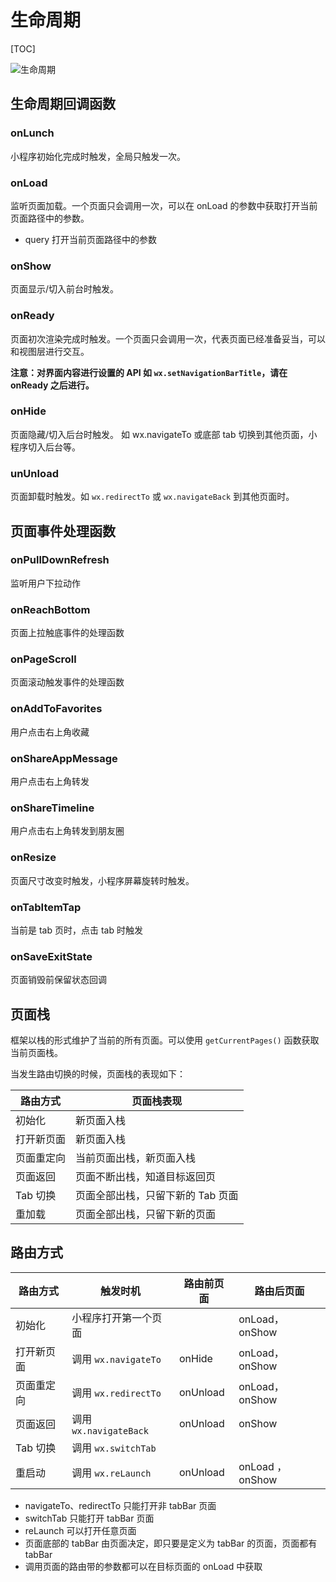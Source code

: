 # 生命周期

[TOC]

![生命周期](https://res.wx.qq.com/wxdoc/dist/assets/img/page-lifecycle.2e646c86.png)

## 生命周期回调函数

### onLunch

小程序初始化完成时触发，全局只触发一次。

### onLoad

监听页面加载。一个页面只会调用一次，可以在 onLoad 的参数中获取打开当前页面路径中的参数。

- query 打开当前页面路径中的参数

### onShow

页面显示/切入前台时触发。

### onReady

页面初次渲染完成时触发。一个页面只会调用一次，代表页面已经准备妥当，可以和视图层进行交互。

**注意：对界面内容进行设置的 API 如 `wx.setNavigationBarTitle`，请在 onReady 之后进行。**

### onHide

页面隐藏/切入后台时触发。 如 wx.navigateTo 或底部 tab 切换到其他页面，小程序切入后台等。

### unUnload

页面卸载时触发。如 `wx.redirectTo` 或 `wx.navigateBack` 到其他页面时。

## 页面事件处理函数

### onPullDownRefresh

监听用户下拉动作

### onReachBottom

页面上拉触底事件的处理函数

### onPageScroll

页面滚动触发事件的处理函数

### onAddToFavorites

用户点击右上角收藏

### onShareAppMessage

用户点击右上角转发

### onShareTimeline

用户点击右上角转发到朋友圈

### onResize

页面尺寸改变时触发，小程序屏幕旋转时触发。

### onTabItemTap

当前是 tab 页时，点击 tab 时触发

### onSaveExitState

页面销毁前保留状态回调

## 页面栈

框架以栈的形式维护了当前的所有页面。可以使用 `getCurrentPages()` 函数获取当前页面栈。

当发生路由切换的时候，页面栈的表现如下：

| 路由方式   | 页面栈表现                        |
| ---------- | --------------------------------- |
| 初始化     | 新页面入栈                        |
| 打开新页面 | 新页面入栈                        |
| 页面重定向 | 当前页面出栈，新页面入栈          |
| 页面返回   | 页面不断出栈，知道目标返回页      |
| Tab 切换   | 页面全部出栈，只留下新的 Tab 页面 |
| 重加载     | 页面全部出栈，只留下新的页面      |

## 路由方式

| 路由方式   | 触发时机               | 路由前页面 | 路由后页面      |
| ---------- | ---------------------- | ---------- | --------------- |
| 初始化     | 小程序打开第一个页面   |            | onLoad，onShow  |
| 打开新页面 | 调用 `wx.navigateTo`   | onHide     | onLoad，onShow  |
| 页面重定向 | 调用 `wx.redirectTo`   | onUnload   | onLoad，onShow  |
| 页面返回   | 调用 `wx.navigateBack` | onUnload   | onShow          |
| Tab 切换   | 调用 `wx.switchTab`    |            |                 |
| 重启动     | 调用 `wx.reLaunch`     | onUnload   | onLoad ，onShow |

- navigateTo、redirectTo 只能打开非 tabBar 页面
- switchTab 只能打开 tabBar 页面
- reLaunch 可以打开任意页面
- 页面底部的 tabBar 由页面决定，即只要是定义为 tabBar 的页面，页面都有 tabBar
- 调用页面的路由带的参数都可以在目标页面的 onLoad 中获取
